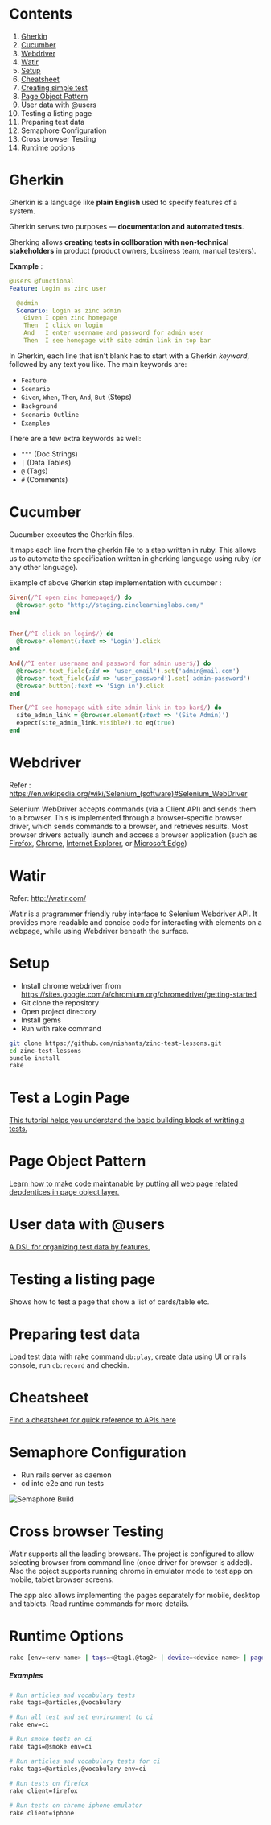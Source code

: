 # Contents

1. [Gherkin](#gherkin)
2. [Cucumber](#cucumber)
3. [Webdriver](#webdriver)
4. [Watir](#watir)
5. [Setup](#setup)
6. [Cheatsheet](https://github.com/nishants/zinc-test-lessons/blob/master/docs/cheat-sheet.md#cheatsheet)
7. [Creating simple test](https://github.com/nishants/zinc-test-lessons/blob/master/docs/lessons/01-login-page.md#lesson-01--automating-login-page-for-site-admin-user)
8. [Page Object Pattern](https://github.com/nishants/zinc-test-lessons/blob/master/docs/lessons/02-making-tests-maintainable.md#page-object-pattern)
9. User data with @users
10. Testing a listing page
11. Preparing test data
12. Semaphore Configuration
13. Cross browser Testing
14. Runtime options




# Gherkin

Gherkin is a language like **plain English** used to specify features of a system.

Gherkin serves two purposes — **documentation and automated tests**. 

Gherking allows **creating tests in collboration with non-technical stakeholders** in product (product owners, business team, manual testers).

**Example** : 

```yaml
@users @functional
Feature: Login as zinc user

  @admin
  Scenario: Login as zinc admin
    Given I open zinc homepage
    Then  I click on login
    And   I enter username and password for admin user
    Then  I see homepage with site admin link in top bar
```

In Gherkin, each line that isn't blank has to start with a Gherkin *keyword*, followed by any text you like. The main keywords are:

- `Feature`
- `Scenario`
- `Given`, `When`, `Then`, `And`, `But` (Steps)
- `Background`
- `Scenario Outline`
- `Examples`

There are a few extra keywords as well:

- `"""` (Doc Strings)
- `|` (Data Tables)
- `@` (Tags)
- `#` (Comments)



# Cucumber

Cucumber executes the Gherkin files.

It maps each line from the gherkin file to a step written in ruby. This allows us to automate the specification written in gherking language using ruby (or any other language).

Example of above Gherkin step implementation with cucumber : 

```ruby
Given(/^I open zinc homepage$/) do
  @browser.goto "http://staging.zinclearninglabs.com/"
end


Then(/^I click on login$/) do
  @browser.element(:text => 'Login').click
end

And(/^I enter username and password for admin user$/) do
  @browser.text_field(:id => 'user_email').set('admin@mail.com')
  @browser.text_field(:id => 'user_password').set('admin-password')
  @browser.button(:text => 'Sign in').click
end

Then(/^I see homepage with site admin link in top bar$/) do
  site_admin_link = @browser.element(:text => '(Site Admin)')
  expect(site_admin_link.visible?).to eq(true)
end
```



# Webdriver

Refer : https://en.wikipedia.org/wiki/Selenium_(software)#Selenium_WebDriver

Selenium WebDriver accepts commands (via a Client API) and sends them to a browser. This is implemented through a browser-specific browser driver, which sends commands to a browser, and retrieves results. Most browser drivers actually launch and access a browser application (such as [Firefox](https://en.wikipedia.org/wiki/Firefox), [Chrome](https://en.wikipedia.org/wiki/Google_Chrome), [Internet Explorer](https://en.wikipedia.org/wiki/Internet_Explorer), or [Microsoft Edge](https://en.wikipedia.org/wiki/Microsoft_Edge))



# Watir 

Refer: http://watir.com/

Watir is a pragrammer friendly ruby interface to Selenium Webdriver API. It provides more readable and concise code for interacting with elements on a webpage, while using Webdriver beneath the surface.



# Setup

- Install chrome webdriver from https://sites.google.com/a/chromium.org/chromedriver/getting-started
- Git clone the repository 
- Open project directory
- Install gems 
- Run with rake command

```bash
git clone https://github.com/nishants/zinc-test-lessons.git
cd zinc-test-lessons
bundle install
rake
```



# Test a Login Page

[This tutorial helps you understand the basic building block of writting a tests.](https://github.com/nishants/zinc-test-lessons/blob/master/docs/lessons/01-login-page.md#lesson-01--automating-login-page-for-site-admin-user)



# Page Object Pattern

[Learn how to make code maintanable by putting all web page related depdentices in page object layer.](https://github.com/nishants/zinc-test-lessons/blob/master/docs/lessons/02-making-tests-maintainable.md#page-object-pattern)



# User data with @users

[A DSL for organizing test data by features.](https://github.com/nishants/zinc-test-lessons/blob/master/docs/lessons/03-users.md)



# Testing a listing page

Shows how to test a page that show a list of cards/table etc.



# Preparing test data

Load test data with rake command `db:play`, create data using UI or rails console, run `db:record` and checkin.



# Cheatsheet 

[Find a cheatsheet for quick reference to APIs here](https://github.com/nishants/zinc-test-lessons/blob/master/docs/cheat-sheet.md#cheatsheet)



# Semaphore Configuration

- Run rails server as daemon
- cd into e2e and run tests

![Semaphore Build](https://github.com/nishants/zinc-test-lessons/raw/master/docs/images/semaphore-build.png)



# Cross browser Testing

Watir supports all the leading browsers. The project is configured to allow selecting browser from command line (once driver for browser is added). Also the poject supports running chrome in emulator mode to test app on mobile, tablet browser screens.

The app also allows implementing the pages separately for mobile, desktop and tablets. Read runtime commands for more details.



# Runtime Options

```bash
rake [env=<env-name> | tags=<@tag1,@tag2> | device=<device-name> | pages=<path/to/pages> | data_suite=<name> | url=<url> | report_file=<path> | client=<device&browser> | users=<profiles-name> | ]
```

##### Examples

```bash
# Run articles and vocabulary tests
rake tags=@articles,@vocabulary

# Run all test and set environment to ci
rake env=ci 

# Run smoke tests on ci
rake tags=@smoke env=ci  

# Run articles and vocabulary tests for ci
rake tags=@articles,@vocabulary env=ci  
   
# Run tests on firefox
rake client=firefox 

# Run tests on chrome iphone emulator
rake client=iphone 

```
